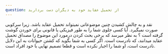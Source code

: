 ```yaml
---
question: از تحمیل عقاید خود به دیگران دست بردارید
---
```

نقد و به چالش کشیدن چنین موضوعاتی نمیتواند تحمیل عقاید باشد. زیرا سرکوبی صورت نمیگیرد.
آیا کسی جلوی شما را به طور فیزیکی یا قانونی برای خوردن گوشت گرفته است ؟ به نظر میرسد که برخی بحث کردن درمورد این موضوع را مصداق تحمیل عقاید میدانند، که نادرست است. اگر کسی به شما بگوید که کشتن حیوانات به این دلایل نادرست است، او شما را اجبار نکرده است و قطعا تصمیم نهایی با خود افراد است.
